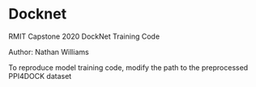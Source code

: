 # Docknet
RMIT Capstone 2020 DockNet Training Code

Author: Nathan Williams

To reproduce model training code, modify the path to the preprocessed PPI4DOCK dataset

